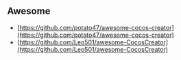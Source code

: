 ## Awesome

* [https://github.com/potato47/awesome-cocos-creator](https://github.com/potato47/awesome-cocos-creator)
* [https://github.com/Leo501/awesome-CocosCreator](https://github.com/Leo501/awesome-CocosCreator)




